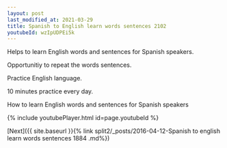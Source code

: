 ```yaml
---
layout: post
last_modified_at: 2021-03-29
title: Spanish to English learn words sentences 2102 
youtubeId: wzIpUDPEi5k
---
```

 
 
Helps to learn English words and sentences for Spanish speakers.

Opportunitiy to repeat the words sentences. 

Practice English language. 
 
10 minutes practice every day. 
 
How to learn English words and sentences for Spanish speakers 
 
{% include youtubePlayer.html id=page.youtubeId %}
 
 
[Next]({{ site.baseurl }}{% link  split2/_posts/2016-04-12-Spanish to english learn words sentences 1884 .md%})
 
